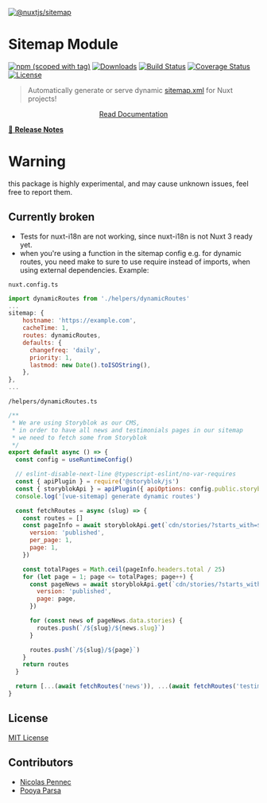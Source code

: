 [![@nuxtjs/sitemap](docs/static/preview.png)](https://sitemap.nuxtjs.org)

# Sitemap Module

[![npm (scoped with tag)](https://img.shields.io/npm/v/@nuxtjs/sitemap/latest?style=flat-square)](https://npmjs.com/package/@nuxtjs/sitemap)
[![Downloads](https://img.shields.io/npm/dw/@nuxtjs/sitemap?style=flat-square)](https://npmjs.com/package/@nuxtjs/sitemap)
[![Build Status](https://img.shields.io/circleci/project/github/nuxt-community/sitemap-module?style=flat-square)](https://app.circleci.com/pipelines/github/nuxt-community/sitemap-module)
[![Coverage Status](https://img.shields.io/codecov/c/github/nuxt-community/sitemap-module?style=flat-square)](https://codecov.io/gh/nuxt-community/sitemap-module)
[![License](https://img.shields.io/npm/l/@nuxtjs/sitemap?style=flat-square)](http://standardjs.com)

> Automatically generate or serve dynamic [sitemap.xml](https://www.sitemaps.org/protocol.html) for Nuxt projects!

<p align="center">
  <a href="https://sitemap.nuxtjs.org">Read Documentation</a>
</p>

[📖 **Release Notes**](./CHANGELOG.md)

# Warning
this package is highly experimental, and may cause unknown issues, feel free to report them.

## Currently broken
- Tests for nuxt-i18n are not working, since nuxt-i18n is not Nuxt 3 ready yet.
- when you're using a function in the sitemap config e.g. for dynamic routes, you need make to sure to use require instead of imports, when using external dependencies.  Example:

`nuxt.config.ts`
```js
import dynamicRoutes from './helpers/dynamicRoutes'
...
sitemap: {
    hostname: 'https://example.com', 
    cacheTime: 1,
    routes: dynamicRoutes,
    defaults: {
      changefreq: 'daily',
      priority: 1,
      lastmod: new Date().toISOString(),
    },
},
...
```

`/helpers/dynamicRoutes.ts`
```js
/**
 * We are using Storyblok as our CMS,
 * in order to have all news and testimonials pages in our sitemap
 * we need to fetch some from Storyblok
 */
export default async () => {
  const config = useRuntimeConfig()

  // eslint-disable-next-line @typescript-eslint/no-var-requires
  const { apiPlugin } = require('@storyblok/js')
  const { storyblokApi } = apiPlugin({ apiOptions: config.public.storyblok })
  console.log('[vue-sitemap] generate dynamic routes')

  const fetchRoutes = async (slug) => {
    const routes = []
    const pageInfo = await storyblokApi.get(`cdn/stories/?starts_with=${slug}`, {
      version: 'published',
      per_page: 1,
      page: 1,
    })

    const totalPages = Math.ceil(pageInfo.headers.total / 25)
    for (let page = 1; page <= totalPages; page++) {
      const pageNews = await storyblokApi.get(`cdn/stories/?starts_with=${slug}`, {
        version: 'published',
        page: page,
      })

      for (const news of pageNews.data.stories) {
        routes.push(`/${slug}/${news.slug}`)
      }

      routes.push(`/${slug}/${page}`)
    }
    return routes
  }

  return [...(await fetchRoutes('news')), ...(await fetchRoutes('testimonials'))]
}
```

## License

[MIT License](./LICENSE)

## Contributors

- [Nicolas Pennec](https://github.com/NicoPennec)
- [Pooya Parsa](https://github.com/pi0)
